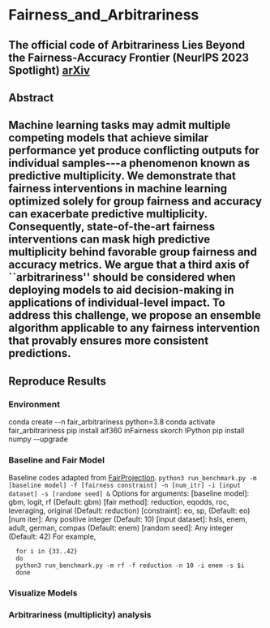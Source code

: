 # Fairness_and_Arbitrariness
The official code of **Arbitrariness Lies Beyond the Fairness-Accuracy Frontier** **(NeurIPS 2023 Spotlight)** [arXiv](https://arxiv.org/pdf/2306.09425.pdf)
---
## Abstract
Machine learning tasks may admit multiple competing models that achieve similar performance yet produce conflicting outputs for individual samples---a phenomenon known as predictive multiplicity. We demonstrate that fairness interventions in machine learning optimized solely for group fairness and accuracy can exacerbate predictive multiplicity. Consequently, state-of-the-art fairness interventions can mask high predictive multiplicity behind favorable group fairness and accuracy metrics. We argue that a third axis of ``arbitrariness'' should be considered when deploying models to aid decision-making in applications of individual-level impact. To address this challenge, we propose an ensemble algorithm applicable to any fairness intervention that provably ensures more consistent predictions.
---
## Reproduce Results
### Environment
conda create --n fair_arbitrariness python=3.8
conda activate fair_arbitrariness
pip install aif360 inFairness skorch IPython
pip install numpy --upgrade
### Baseline and Fair Model
Baseline codes adapted from [FairProjection](https://github.com/HsiangHsu/Fair-Projection#data-contains-all-datasets).
`python3 run_benchmark.py -m [baseline model] -f [fairness constraint] -n [num_itr] -i [input dataset] -s [randome seed] &`
Options for arguments:
[baseline model]: gbm, logit, rf (Default: gbm)
[fair method]: reduction, eqodds, roc, leveraging, original (Default: reduction)
[constraint]: eo, sp, (Default: eo)
[num iter]: Any positive integer (Default: 10)
[input dataset]: hsls, enem, adult, german, compas (Default: enem)
[random seed]: Any integer (Default: 42)
For example,
```
  for i in {33..42}
  do
  python3 run_benchmark.py -m rf -f reduction -n 10 -i enem -s $i
  done
```
### Visualize Models

### Arbitrariness (multiplicity) analysis

